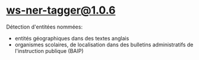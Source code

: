 # ws-ner-tagger@1.0.6

Détection d'entitées nommées:

- entités géographiques dans des textes anglais
- organismes scolaires, de localisation dans des bulletins administratifs de l'instruction publique (BAIP)
